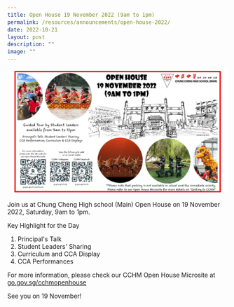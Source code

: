 ```yaml
---
title: Open House 19 November 2022 (9am to 1pm)
permalink: /resources/announcements/open-house-2022/
date: 2022-10-21
layout: post
description: ""
image: ""
---
```

<img src="/images/Open-House-2022-Poster.jpg" alt="Open House 2022" style="width:2000px">

Join us at Chung Cheng High school (Main) Open House on 19 November 2022, Saturday, 9am to 1pm.

Key Highlight for the Day

1.  Principal's Talk
2.  Student Leaders' Sharing
3.  Curriculum and CCA Display
4.  CCA Performances

For more information, please check our CCHM Open House Microsite at [go.gov.sg/cchmopenhouse](http://go.gov.sg/cchmopenhouse)

See you on 19 November!